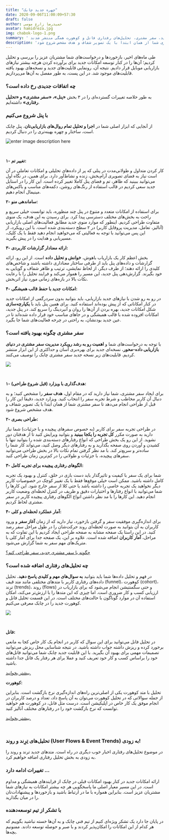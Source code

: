 ```yaml
---
title: "چهره جدید چابک"
date: 2020-09-06T11:00:09+57:30
draft: false
author: حمیدرضا زارع موسی
avatar: hamidreza.jpg
img: chabok-logo-1.png
summary: ' پنل جدید، سفر مشتری، تحلیل‌های رفتاری فانل و کوهورت همگی منتشر شدند! '
description: 'برای ایجاد سفر مشتری، شما نیاز دارید که در مقام اول، هدف سفر را مشخص کنید؛ و به دنبال آن کاربر مخاطب و شرط تجربه سفر را انتخاب کنید. ویزارد جدید، دقیقا این کار را قبل از طراحی انجام می‌دهد تا سفر مشتری شما از همان ابتدا با یک تصویر شفاف و هدف مشخص شروع شود.'
---
```



طی ماه‌های اخیر، بازخوردها و درخواست‌های شما مشتریان عزیز را بررسی و تحلیل کردیم؛ آن‌ها را در کنار توسعه‌ امکانات جدید برای برآورده کردن هرچه بیشتر نیازهای بازاریابی موبایل قرار دادیم. نتیجه آن، رونمایی قابلیت‌های جدید و نسخه‌های بهبود یافته قابلیت‌های موجود شد. در این پست، به طور مفصل به آن‌ها می‌پردازیم.

### چه اتفاقات جدیدی رخ داده است؟

به طور خلاصه تغییرات گسترده‌ای را در ۳ بخش **«پنل»، «سفر مشتری» و «تحلیل رفتاری»** داشته‌ایم.

### با پنل شروع می‌کنیم

از آنجایی که ابزار اصلی شما در **اجرا و تحلیل تمام روال‌های بازاریابی‌تان**، پنل چابک است، ساختار و چهره بهینه‌تری را در دنبال کردیم.

![enter image description here](http://uupload.ir/files/euv_new-panel.png)

<br>

**۱- تغییر تم:**

کار کردن متداول و طولانی‌مدت در پنلی که پر از داده‌های تحلیلی و امکانات تعاملی در آن است نیاز به فضای تصویری آرام‌بخش، زنده و نشاط‌آور دارد. برای همین، در نگاه اول می‌توانید ببینید که ظاهر، تم و فضای پنل کاملا تغییر کرده است. این کار را در استایل جدید سعی کردیم در قالب استفاده از رنگ‌های روشن، دکمه‌های مناسب و باکس‌های مینیمال انجام دهیم.

**۲- ساماندهی منو:**

برای استفاده از امکانات متعدد و متنوع در پنل چند منظوره، باید توانست خیلی سریع و راحت به بخش‌های مختلف دسترسی پیدا کرد. برای رسیدن به این هدف، یک منوی متفاوت طراحی کردیم. اینطور که موارد منوی جدید مطابق فعالیت‌های اصلی بازاریابی (آنالیز، تعامل، مدیریت پروفایل کاربر) در ۲ سطح دسته‌بندی شده است. با این رویکرد، از این پس می‌توانید با توجه به فعالیتی که می‌خواهید انجام دهید فقط با یک کلیک، مسیریابی و هدایت را در پیش بگیرید.

**۳- ارائه معنادار گزارشات کاربردی:**

بخش اعظم کار یک بازاریاب باهوش، **خوانش و تحلیل داده** است. از این رو، ارائه گزارشات و داده‌های پنل باید از طرفی ساختار معناداری داشته باشند و شاخص‌های کلیدی را ارائه دهند؛ از طرف دیگر، از لحاظ نمایشی، ترتیب و ظاهر شفاف و گویایی به خود بگیرند. گزارش‌دهی پنل جدید، این مسیر را هموار می‌کند و فرایند تحلیل را با رعایت نکات بالا در بازه‌های زمانی مورد نیاز اثربخش.

**۴- امکانات جدید با حفظ قالب همیشگی:**

در رو به رو شدن با نیازهای جدید بازاریابی، باید بتوانید بدون سردرگمی از امکانات جدید در کنار امکاناتی که از پیش بوده‌اند استفاده کنید. برای همین پنل باید با **یکپارچه‌سازی** شکل امکانات جدید، بهره بردن از آن‌ها را روان و آنبردینگ را سریع کند. در پنل جدید، امکانات افزوده شده با قالب همیشگی و در جاهای مناسب خود قرار داده شده‌اند تا در عین جدید بودنشان، به راحتی در چرخه فعالیت‌های شما جا بگیرد.

### سفر مشتری چگونه بهبود یافته است؟

با توجه به درخواست‌های شما و **اهمیت رو به رشد رویکرد مدیریت سفر مشتری در دنیای بازاریابی داده-محور**، نسخه‌ای جدید برای بهره‌بری آسان و حداکثری از این ابزار منتشر کردیم. قابلیت‌های زیر نسخه جدید سفر مشتری چابک را توصیف می‌کنند.

![](http://uupload.ir/files/gmff_journey.png)

<br>

**۱- هدف‌گذاری با ویزارد (قبل شروع طراحی):**

برای ایجاد سفر مشتری، شما نیاز دارید که در مقام اول، **هدف سفر** را مشخص کنید؛ و به دنبال آن کاربر مخاطب و شرط تجربه سفر را انتخاب کنید. ویزارد جدید، دقیقا این کار را قبل از طراحی انجام می‌دهد تا سفر مشتری شما از همان ابتدا با یک تصویر شفاف و هدف مشخص شروع شود.

**۲- طراحی بصری:**

در طراحی تجربه سفر برای کاربر (به خصوص سفرهای پیچیده و با جزئیات) شما نیاز دارید به صورت مکرر **کل تجربه را یکجا ببینید** و بتوانید ویرایش کنید تا از هدفتان دور نشوید. از این رو یک بخش طراحی که انواع رفتارهای دسته‌بندی شده را بتوانید تنها با کشیدن و آوردن روی صفحه بگذارید و به رفتارهای دیگر وصل کنید، می‌تواند کار شما را ساده‌تر و سریع‌تر کند. با مد نظر گرفتن تمام نکات بالا در بخش طراحی می‌توانید سفرهای پیچیده، با جزئیات و طولانی را در کم‌ترین زمان طراحی کنید.

**۳- الگوهای رفتاری پیچیده برای تجربه کامل:**

شما برای یک سفر با کیفیت و تاثیرگذار باید دست بازی در خلق، کنترل و بهبود یک تجربه کامل داشته باشید. ممکن است خیلی موقع‌ها فقط با یک تغییر کوچک در خصوصیات کاربر دیگر نخواهید یک تجربه خاصی را داشته باشد یا حتی کلا از سفر خارج شود. این کارها را شما می‌توانید با انواع رفتارها و اختیارات دقیق و ظریف در کنترل لحظه‌ای وضعیت کاربر انجام دهید. این کارها را با مد نظر داشتن انواع الگوهای رفتاری پیچیده کاربر در سفر مشتری لحاظ کردیم.

**۴- آمار عملکرد لحظه‌ای و کلی:**

برای اندازه‌گیری موفقیت سفر و گرفتن بازخورد، نیاز دارید که از زمان **آغاز سفر** و ورود کاربران به آن بتوانید به صورت لحظه‌ای روند حرکت‌شان را در طول مراحل سفر رصد کنید. در این راستا یک صفحه مشابه به صفحه طراحی ایجاد کردیم با این تفاوت که به مراحل، **آمار کاربران** اضافه شده است. علاوه بر این، یک صفحه جدا برای آمار کلی با متریک‌های مهم سفر به شما گزارش می‌شود.

[چگونه با سفر مشتری جدید، سفر طراحی کنم؟](https://doc.chabok.io/panel/journey.html)
  
### چه تحلیل‌های رفتاری اضافه شده است؟

در فهم و تحلیل داده‌ها شما باید بتوانید **به سوال‌های مهم و کلیدی پاسخ دهید.** تحلیل داده‌های رفتاری کاربر با متدهای مختلفی مانند متد قیف (funnel)، کوهورت (cohort)، ترند (trends)، روند (flows) و حتی سگمنتیشن انجام می‌شود که برای بازاریاب در ارزیابی کسب و کار ضروری است. اما چیزی که این متدها را با ارزش‌تر می‌کند، امکان استفاده آن در موارد گوناگون با حالت‌های مختلف است. در این قسمت تحلیل فانل و کوهورت جدید را در چابک معرفی می‌کنیم.

![](http://uupload.ir/files/jec_funnel-cohort.png)

<br>

**فانل:**

در تحلیل فانل می‌توانید برای این سوال که کاربر در انجام یک کار خاص کجا به مانعی برخورد کرده و ریزش داشته جواب داشته باشید. در نتیجه شناسایی محل ریزش می‌توانید تصمیمات مهمی برای بهبود آن بگیرید. با این قابلیت جدید چابک شما می‌توانید فانل‌های خود را براساس کسب و کار خود تعریف کنید و عملا برای هر رفتار یک فانل جدا داشته باشید.

[بیشتر بخوانید.](https://doc.chabok.io/panel/funnel.html)

**کوهورت:**

تحلیل با متد کوهورت یکی از اصلی‌ترین راه‌های اندازه‌گیری نرخ بازگشت است. بنابراین از جمله سوالاتی که در تحلیل کوهورت می‌توان به آن پاسخ داد، تعداد و درصد کاربران در انجام موفق یک کار خاص در اپلیکیشن است. درست مثل فانل، در کوهورت هم خواهید توانست که نرخ بازگشت خود را در رفتارهای مختلف آنالیز کنید.

[بیشتر بخوانید.](https://doc.chabok.io/panel/cohort.html)

‌‌
### تحلیل‌های تِرِند و روند (User Flows & Event Trends) به زودی!

در موضوع تحلیل‌های رفتاری اخبار خوب دیگری در راه است. متدهای جدید ترند و روند را به زودی به بخش تحلیل رفتاری اضافه خواهیم کرد.

### تغییرات ادامه دارد ...

ارائه امکانات جدید در کنار بهبود امکانات قبلی در چابک از فرایندهای همیشگی و مداوم است. در این مسیر معیار اصلی ما پاسخگویی هر چه بیشتر امکانات به نیازهای شما مشتریان عزیز است. بنابراین همواره با ما در ارتباط باشید و بازخوردها و پیشنهادات‌تان را در میان بگذارید.

### با تشکر از تیم توسعه‌دهنده

در پایان جا دارد یک تشکر ویژه‌ای کنیم از تیم فنی چابک و به آن‌ها خسته نباشید بگوییم که هر کدام از این امکانات را امکان‌پذیر کردند و با صبر و حوصله توسعه دادند. ممنونیم بچه‌ها.
